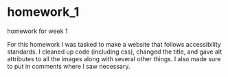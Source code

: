 # homework_1
homework for week 1

For this homework I was tasked to make a website that follows accessibility standards. I cleaned up code (including css), changed the title, and gave alt attributes to all the images along with several other things. I also made sure to put in comments where I saw necessary. 
